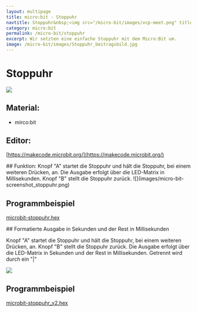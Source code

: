 ```yaml
---
layout: multipage
title: micro:bit - Stoppuhr
navtitle: Stoppuhr&nbsp;<img src="/micro-bit/images/vcp-meet.png" title="Dieses Angebot kann auch über VCP-Meet genutzt werden.">
category: micro:bit
permalink: /micro-bit/stoppuhr
excerpt: Wir setzten eine einfache Stoppuhr mit dem Micro:Bit um.
image: /micro-bit/images/Stoppuhr_beitragsbild.jpg
---
```


# Stoppuhr

![](images/Stoppuhr_beitragsbild.jpg)

## Material:

+ mirco:bit

## Editor:

[https://makecode.microbit.org/](https://makecode.microbit.org/)
<div style="page-break-after: always;"></div>
## Funktion:
<!--Anleitung -->
Knopf "A" startet die Stoppuhr und hält die Stoppuhr, bei einem weiteren Drücken, an.
Die Ausgabe erfolgt über die LED-Matrix in Millisekunden.
Knopf "B" stellt die Stoppuhr zurück.
![](images/micro-bit-screenshot_stoppuhr.png)

## Programmbeispiel
[microbit-stoppuhr.hex](appendix/microbit-stoppuhr.hex)

<div style="page-break-after: always;"></div>
## Formatierte Ausgabe in Sekunden und der Rest in Millisekunden

Knopf "A" startet die Stoppuhr und hält die Stoppuhr, bei einem weiteren Drücken, an. Knopf "B" stellt die Stoppuhr zurück. Die Ausgabe erfolgt über die LED-Matrix in Sekunden
und der Rest in Millisekunden. Getrennt wird durch ein "|"

![](images/micro-bit-screenshot_stoppuhr_v2.png)

## Programmbeispiel
[microbit-stoppuhr_v2.hex](appendix/microbit-stoppuhr_v2.hex)
